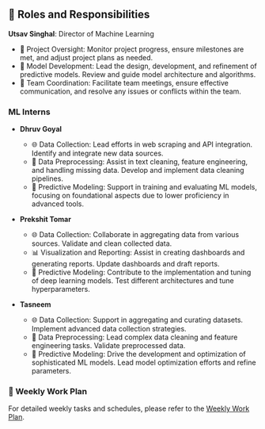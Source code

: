 ## 👥 Roles and Responsibilities

**Utsav Singhal**: Director of Machine Learning
  - 🧠 Project Oversight: Monitor project progress, ensure milestones are met, and adjust project plans as needed.
  - 🤖 Model Development: Lead the design, development, and refinement of predictive models. Review and guide model architecture and algorithms.
  - 🤝 Team Coordination: Facilitate team meetings, ensure effective communication, and resolve any issues or conflicts within the team.

### ML Interns

- **Dhruv Goyal**
  - 🌐 Data Collection: Lead efforts in web scraping and API integration. Identify and integrate new data sources.
  - 🧹 Data Preprocessing: Assist in text cleaning, feature engineering, and handling missing data. Develop and implement data cleaning pipelines.
  - 🤖 Predictive Modeling: Support in training and evaluating ML models, focusing on foundational aspects due to lower proficiency in advanced tools.

- **Prekshit Tomar**
  - 🌐 Data Collection: Collaborate in aggregating data from various sources. Validate and clean collected data.
  - 📊 Visualization and Reporting: Assist in creating dashboards and generating reports. Update dashboards and draft reports.
  - 🧠 Predictive Modeling: Contribute to the implementation and tuning of deep learning models. Test different architectures and tune hyperparameters.

- **Tasneem**
  - 🌐 Data Collection: Support in aggregating and curating datasets. Implement advanced data collection strategies.
  - 🧹 Data Preprocessing: Lead complex data cleaning and feature engineering tasks. Validate preprocessed data.
  - 🤖 Predictive Modeling: Drive the development and optimization of sophisticated ML models. Lead model optimization efforts and refine parameters.

### 📅 Weekly Work Plan

For detailed weekly tasks and schedules, please refer to the [Weekly Work Plan](WEEKLY_WORK_PLAN.md).
